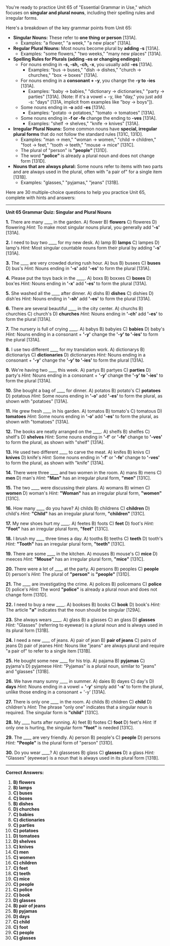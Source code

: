 You're ready to practice Unit 65 of "Essential Grammar in Use," which focuses on **singular and plural nouns**, including their spelling rules and irregular forms.

Here's a breakdown of the key grammar points from Unit 65:

*   **Singular Nouns:** These refer to **one thing or person** [131A].
    *   Examples: "a flower," "a week," "a new place" [131A].
*   **Regular Plural Nouns:** Most nouns become plural by **adding -s** [131A].
    *   Examples: "some flowers," "two weeks," "many new places" [131A].
*   **Spelling Rules for Plurals (adding -es or changing endings):**
    *   For nouns ending in **-s, -sh, -ch, -x**, you usually add **-es** [131A].
        *   Examples: "bus → buses," "dish → dishes," "church → churches," "box → boxes" [131A].
    *   For nouns ending in a **consonant + -y**, you change the **-y to -ies** [131A].
        *   Examples: "baby → babies," "dictionary → dictionaries," "party → parties" [131A]. (Note: If it's a vowel + -y, like "day," you just add -s: "days" [131A, implicit from examples like "boy → boys"]).
    *   Some nouns ending in **-o** add **-es** [131A].
        *   Examples: "potato → potatoes," "tomato → tomatoes" [131A].
    *   Some nouns ending in **-f or -fe** change the ending to **-ves** [131A].
        *   Examples: "shelf → shelves," "knife → knives" [131A].
*   **Irregular Plural Nouns:** Some common nouns have **special, irregular plural forms** that do not follow the standard rules [131C, 131D].
    *   Examples: "man → men," "woman → women," "child → children," "foot → feet," "tooth → teeth," "mouse → mice" [131C].
    *   The plural of "person" is **"people"** [131D].
    *   The word **"police"** is already a plural noun and does not change form [131D].
*   **Nouns that are always plural:** Some nouns refer to items with two parts and are always used in the plural, often with "a pair of" for a single item [131B].
    *   Examples: "glasses," "pyjamas," "jeans" [131B].

Here are 30 multiple-choice questions to help you practice Unit 65, complete with hints and answers:

---

**Unit 65 Grammar Quiz: Singular and Plural Nouns**

**1.** There are many ____ in the garden.
    A) flower
    B) **flowers**
    C) floweres
    D) flowering
    *Hint:* To make most singular nouns plural, you generally add **'-s'** [131A].

**2.** I need to buy two ____ for my new desk.
    A) lamp
    B) **lamps**
    C) lampes
    D) lamp's
    *Hint:* Most singular countable nouns form their plural by adding **'-s'** [131A].

**3.** The ____ are very crowded during rush hour.
    A) bus
    B) busees
    C) **buses**
    D) bus's
    *Hint:* Nouns ending in **'-s'** add **'-es'** to form the plural [131A].

**4.** Please put the toys back in the ____.
    A) boxs
    B) boxxes
    C) **boxes**
    D) box'es
    *Hint:* Nouns ending in **'-x'** add **'-es'** to form the plural [131A].

**5.** She washed all the ____ after dinner.
    A) dishs
    B) **dishes**
    C) dishies
    D) dish'es
    *Hint:* Nouns ending in **'-sh'** add **'-es'** to form the plural [131A].

**6.** There are several beautiful ____ in the city center.
    A) churchs
    B) churchies
    C) church's
    D) **churches**
    *Hint:* Nouns ending in **'-ch'** add **'-es'** to form the plural [131A].

**7.** The nursery is full of crying ____.
    A) babys
    B) babyies
    C) **babies**
    D) baby's
    *Hint:* Nouns ending in a consonant + **'-y'** change the **'-y' to '-ies'** to form the plural [131A].

**8.** I use two different ____ for my translation work.
    A) dictionarys
    B) dictionariys
    C) **dictionaries**
    D) dictionaryes
    *Hint:* Nouns ending in a consonant + **'-y'** change the **'-y' to '-ies'** to form the plural [131A].

**9.** We're having two ____ this week.
    A) partys
    B) partyes
    C) **parties**
    D) party's
    *Hint:* Nouns ending in a consonant + **'-y'** change the **'-y' to '-ies'** to form the plural [131A].

**10.** She bought a bag of ____ for dinner.
    A) potatos
    B) potato's
    C) **potatoes**
    D) potatous
    *Hint:* Some nouns ending in **'-o'** add **'-es'** to form the plural, as shown with "potatoes" [131A].

**11.** He grew fresh ____ in his garden.
    A) tomatos
    B) tomato's
    C) tomatous
    D) **tomatoes**
    *Hint:* Some nouns ending in **'-o'** add **'-es'** to form the plural, as shown with "tomatoes" [131A].

**12.** The books are neatly arranged on the ____.
    A) shelfs
    B) shelfes
    C) shelf's
    D) **shelves**
    *Hint:* Some nouns ending in **'-f'** or **'-fe'** change to **'-ves'** to form the plural, as shown with "shelf" [131A].

**13.** He used two different ____ to carve the meat.
    A) knifes
    B) knivs
    C) **knives**
    D) knife's
    *Hint:* Some nouns ending in **'-f'** or **'-fe'** change to **'-ves'** to form the plural, as shown with "knife" [131A].

**14.** There were three ____ and two women in the room.
    A) mans
    B) mens
    C) **men**
    D) man's
    *Hint:* **"Man"** has an irregular plural form, **"men"** [131C].

**15.** The two ____ were discussing their plans.
    A) womans
    B) wimen
    C) **women**
    D) woman's
    *Hint:* **"Woman"** has an irregular plural form, **"women"** [131C].

**16.** How many ____ do you have?
    A) childs
    B) childrens
    C) **children**
    D) child's
    *Hint:* **"Child"** has an irregular plural form, **"children"** [131C].

**17.** My new shoes hurt my ____.
    A) feetes
    B) foots
    C) **feet**
    D) foot's
    *Hint:* **"Foot"** has an irregular plural form, **"feet"** [131C].

**18.** I brush my ____ three times a day.
    A) tooths
    B) teeths
    C) **teeth**
    D) tooth's
    *Hint:* **"Tooth"** has an irregular plural form, **"teeth"** [131C].

**19.** There are some ____ in the kitchen.
    A) mouses
    B) mouse's
    C) **mice**
    D) meeces
    *Hint:* **"Mouse"** has an irregular plural form, **"mice"** [131C].

**20.** There were a lot of ____ at the party.
    A) persons
    B) peoples
    C) **people**
    D) person's
    *Hint:* The plural of **"person"** is **"people"** [131D].

**21.** The ____ are investigating the crime.
    A) polices
    B) policemans
    C) **police**
    D) police's
    *Hint:* The word **"police"** is already a plural noun and does not change form [131D].

**22.** I need to buy a new ____.
    A) bookses
    B) books
    C) **book**
    D) book's
    *Hint:* The article **"a"** indicates that the noun should be singular [129A].

**23.** She always wears ____.
    A) glass
    B) a glasses
    C) an glass
    D) **glasses**
    *Hint:* "Glasses" (referring to eyewear) is a plural noun and is always used in its plural form [131B].

**24.** I need a new ____ of jeans.
    A) pair of jean
    B) **pair of jeans**
    C) pairs of jeans
    D) pair of jeanes
    *Hint:* Nouns like "jeans" are always plural and require "a pair of" to refer to a single item [131B].

**25.** He bought some new ____ for his trip.
    A) pajama
    B) **pyjamas**
    C) pyjama's
    D) pyjamese
    *Hint:* "Pyjamas" is a plural noun, similar to "jeans" and "glasses" [131B].

**26.** We have many sunny ____ in summer.
    A) daies
    B) dayes
    C) day's
    D) **days**
    *Hint:* Nouns ending in a vowel + **'-y'** simply add **'-s'** to form the plural, unlike those ending in a consonant + '-y' [131A].

**27.** There is only one ____ in the room.
    A) childs
    B) children
    C) **child**
    D) children's
    *Hint:* The phrase "only one" indicates that a singular noun is required. The singular form is **"child"** [131C].

**28.** My ____ hurts after running.
    A) feet
    B) footes
    C) **foot**
    D) feet's
    *Hint:* If only one is hurting, the singular form **"foot"** is needed [131C].

**29.** The ____ are very friendly.
    A) person
    B) people's
    C) **people**
    D) persons
    *Hint:* **"People"** is the plural form of "person" [131D].

**30.** Do you wear ____?
    A) glasseses
    B) glass
    C) **glasses**
    D) a glass
    *Hint:* "Glasses" (eyewear) is a noun that is always used in its plural form [131B].

---
**Correct Answers:**

1.  **B) flowers**
2.  **B) lamps**
3.  **C) buses**
4.  **C) boxes**
5.  **B) dishes**
6.  **D) churches**
7.  **C) babies**
8.  **C) dictionaries**
9.  **C) parties**
10. **C) potatoes**
11. **D) tomatoes**
12. **D) shelves**
13. **C) knives**
14. **C) men**
15. **C) women**
16. **C) children**
17. **C) feet**
18. **C) teeth**
19. **C) mice**
20. **C) people**
21. **C) police**
22. **C) book**
23. **D) glasses**
24. **B) pair of jeans**
25. **B) pyjamas**
26. **D) days**
27. **C) child**
28. **C) foot**
29. **C) people**
30. **C) glasses**